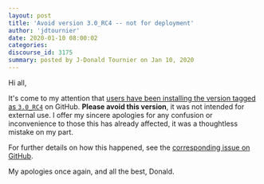 ```yaml
---
layout: post
title: 'Avoid version 3.0_RC4 -- not for deployment'
author: 'jdtournier'
date: 2020-01-10 08:00:02
categories:
discourse_id: 3175
summary: posted by J-Donald Tournier on Jan 10, 2020
---
```

Hi all, 

It's come to my attention that [users have been installing the version tagged as `3.0_RC4`](https://github.com/MRtrix3/mrtrix3/issues/1834) on GitHub. **Please avoid this version**, it was not intended for external use. I offer my sincere apologies for any confusion or inconvenience to those this has already affected, it was a thoughtless mistake on my part.

For further details on how this happened, see the [corresponding issue on GitHub](https://github.com/MRtrix3/mrtrix3/issues/1834).

My apologies once again, and all the best,
Donald.
            